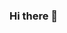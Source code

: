 ### Hi there 👋

<!--
**kang952175/kang952175** is a ✨ _special_ ✨ repository because its `README.md` (this file) appears on your GitHub profile.
About Me
=============

![image](https://github.com/kang952175/D.S./assets/125178944/06650331-9c36-4391-bbfa-08a2f4d4855a)


***
Contact
- Mail : bluishk2021@gmail.com
- Blog : https://knote.tistory.com/
- Portfolio :

***
Stack
- <img src="https://img.shields.io/badge/Python-3766AB?style=flat-square&logo=Python&logoColor=white"/>


Project
- RSNA 2023 in kaggle (doing)

-------------
Links that helped with writing
- markdown : https://gist.github.com/ihoneymon/652be052a0727ad59601
- markdown - syntax : https://www.markdownguide.org/basic-syntax/
- shields : https://shields.io/badges
- icon : https://simpleicons.org/

